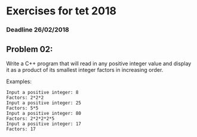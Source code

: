 # Exercises for tet 2018
### Deadline 26/02/2018

## Problem 02: 
Write a C++ program that will read in any positive integer value and display it as a product of its smallest
integer factors in increasing order.

Examples:
```
Input a positive integer: 8
Factors: 2*2*2
Input a positive integer: 25
Factors: 5*5
Input a positive integer: 80
Factors: 2*2*2*2*5
Input a positive integer: 17
Factors: 17
```
